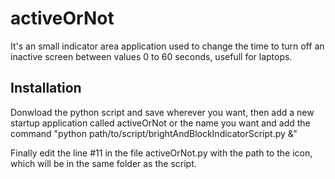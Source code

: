 # activeOrNot

It's an small indicator area application used to change the time to turn off an inactive screen
between values 0 to 60 seconds, usefull for laptops. 

## Installation

Donwload the python script and save wherever you want, then add a new startup application called 
activeOrNot or the name you want and add the command "python path/to/script/brightAndBlockIndicatorScript.py &"

Finally edit the line #11 in the file activeOrNot.py with the path to the icon, which will be 
in the same folder as the script.
